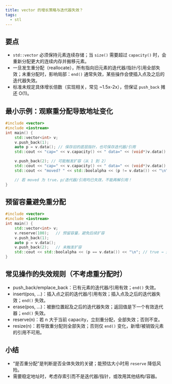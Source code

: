 ```yaml
---
title: vector 的增长策略与迭代器失效？
tags:
  - stl
---
```


## 要点

- `std::vector` 必须保持元素连续存储；当 `size()` 需要超过 `capacity()` 时，会重新分配更大的连续内存并搬移元素。
- 一旦发生重分配（reallocate），所有指向旧元素的迭代器/指针/引用全部失效；未重分配时，影响局部：`end()` 通常失效，某些操作会使插入点及之后的迭代器失效。
- 标准未规定具体增长倍数（实现相关，常见 ~1.5x-2x），但保证 `push_back` 摊还 O(1)。

## 最小示例：观察重分配导致地址变化

```cpp
#include <vector>
#include <iostream>
int main() {
    std::vector<int> v;
    v.push_back(1);
    auto p = v.data(); // 保存旧的底层指针，也可保存迭代器/引用
    std::cout << "cap=" << v.capacity() << " data=" << (void*)v.data() << "\n";

    v.push_back(2); // 可能触发扩容（从 1 到 2）
    std::cout << "cap=" << v.capacity() << " data=" << (void*)v.data() << "\n";
    std::cout << "moved? " << std::boolalpha << (p != v.data()) << "\n";

    // 若 moved 为 true，p/迭代器/引用均已失效，不能再解引用！
}
```

## 预留容量避免重分配

```cpp
#include <vector>
#include <iostream>
int main() {
    std::vector<int> v;
    v.reserve(100);   // 预留容量，避免后续扩容
    v.push_back(1);
    auto p = v.data();
    v.push_back(2);   // 未触发扩容
    std::cout << std::boolalpha << (p == v.data()) << "\n"; // true → 迭代器/指针仍有效（end() 除外）
}
```

## 常见操作的失效规则（不考虑重分配时）

- push_back/emplace_back：已有元素的迭代器/引用有效；`end()` 失效。
- insert(pos, ...)：插入点之前的迭代器/引用有效；插入点及之后的迭代器失效；`end()` 失效。
- erase(pos, ...)：被删位置起及之后的迭代器失效；返回值是下一个有效迭代器；`end()` 失效。
- reserve(n)：若 n 大于当前 capacity，立刻重分配，全部失效；否则不变。
- resize(n)：若导致重分配则全部失效；否则仅 `end()` 变化，新增/被销毁元素的引用不可用。

## 小结

- “是否重分配”是判断是否全体失效的关键；能预估大小时用 `reserve` 降低风险。
- 需要稳定地址时，考虑存索引而不是迭代器/指针，或改用其他结构/容器。
